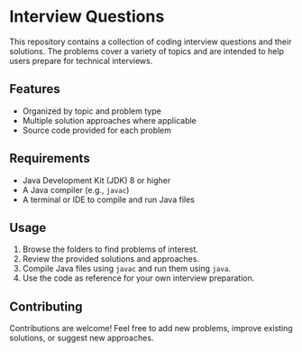 # Interview Questions

This repository contains a collection of coding interview questions and their solutions. The problems cover a variety of topics and are intended to help users prepare for technical interviews.

## Features

- Organized by topic and problem type
- Multiple solution approaches where applicable
- Source code provided for each problem

## Requirements

- Java Development Kit (JDK) 8 or higher
- A Java compiler (e.g., `javac`)
- A terminal or IDE to compile and run Java files

## Usage

1. Browse the folders to find problems of interest.
2. Review the provided solutions and approaches.
3. Compile Java files using `javac` and run them using `java`.
4. Use the code as reference for your own interview preparation.

## Contributing

Contributions are welcome! Feel free to add new problems, improve existing solutions, or suggest new approaches.